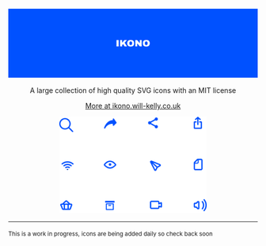 <p align="center">
    <img src="https://github.com/wkelly1/IKONO/blob/main/img/bannar.png" alt="IKONO"/>
</p>

<p align="center">
A large collection of high quality SVG icons with an MIT license
</p>

<p align="center">
    <a href="https://ikono.will-kelly.co.uk">More at ikono.will-kelly.co.uk</a>
</p>

<p align="center">
    <img src="https://github.com/wkelly1/IKONO/blob/main/img/icons.png" alt="icons"/>
</p>

<hr/>

<small>
This is a work in progress, icons are being added daily so check back soon
</small>
